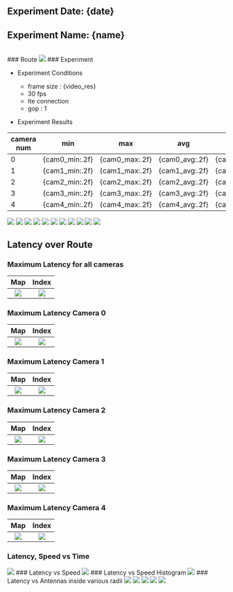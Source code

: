 ## Experiment Date: {date}
## Experiment Name: {name}
 <table></table>
### Route

<img src = "{track_image_path}">
### Experiment

- Experiment Conditions
    - frame size : {video_res}
    - 30 fps
    - lte connection
    - gop : 1


- Experiment Results

|camera num|min|max|avg|std|
|---|---|---|---|---|
|0|{cam0_min:.2f}|{cam0_max:.2f}|{cam0_avg:.2f}|{cam0_std:.2f}|
|1|{cam1_min:.2f}|{cam1_max:.2f}|{cam1_avg:.2f}|{cam1_std:.2f}|
|2|{cam2_min:.2f}|{cam2_max:.2f}|{cam2_avg:.2f}|{cam2_std:.2f}|
|3|{cam3_min:.2f}|{cam3_max:.2f}|{cam3_avg:.2f}|{cam3_std:.2f}|
|4|{cam4_min:.2f}|{cam4_max:.2f}|{cam4_avg:.2f}|{cam4_std:.2f}| 
<img src = "{data_image_path}">
<!-- pagebreak -->
<img src = "{latency_cam0}">
<img src = "{latency_cam1}">
<img src = "{latency_cam2}">
<img src = "{latency_cam3}">
<img src = "{latency_cam4}">
<img src = "{hist_cam0}">
<img src = "{hist_cam1}">
<img src = "{hist_cam2}">
<img src = "{hist_cam3}">
<img src = "{hist_cam4}">
<!-- pagebreak -->

## Latency over Route

### Maximum Latency for all cameras
Map | Index
:-------------------------:|:-------------------------:
![](latency_map_all.png)  | ![]({latency_map_all_colorbar})
### Maximum Latency Camera 0
Map | Index
:-------------------------:|:-------------------------:
![](latency_map_cam0.png)  | ![]({latency_map_cam0_colorbar})
### Maximum Latency Camera 1
Map | Index
:-------------------------:|:-------------------------:
![](latency_map_cam1.png)  | ![]({latency_map_cam1_colorbar})
### Maximum Latency Camera 2
Map | Index
:-------------------------:|:-------------------------:
![](latency_map_cam2.png)  |  ![]({latency_map_cam2_colorbar})
### Maximum Latency Camera 3
Map | Index
:-------------------------:|:-------------------------:
![](latency_map_cam3.png)  |  ![]({latency_map_cam3_colorbar})
### Maximum Latency Camera 4
Map | Index
:-------------------------:|:-------------------------:
![](latency_map_cam4.png)  |  ![]({latency_map_cam4_colorbar})

<!-- pagebreak -->
### Latency, Speed vs Time
<img src = "{latency_speed_time}">
### Latency vs Speed
<img src = "{latency_speed}">
### Latency vs Speed Histogram
<img src = "{latency_speed_hist}">
### Latency vs Antennas inside various radii
<img src = "{latency_antenna_in_radius_r0}">
<img src = "{latency_antenna_in_radius_r1}">
<img src = "{latency_antenna_in_radius_r2}">
<img src = "{latency_antenna_in_radius_r3}">
<img src = "{latency_antenna_in_radius_r4}">


